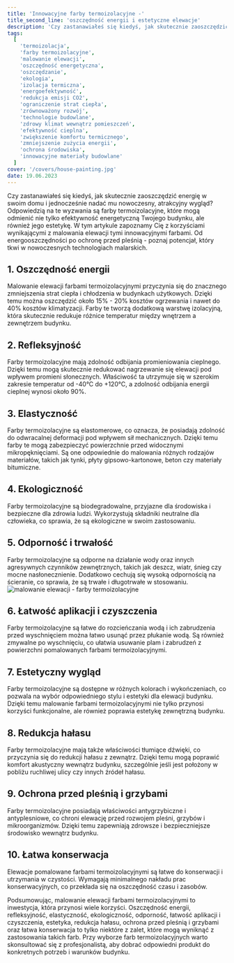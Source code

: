 ```yaml
---
title: 'Innowacyjne farby termoizolacyjne -'
title_second_line: 'oszczędność energii i estetyczne elewacje'
description: 'Czy zastanawiałeś się kiedyś, jak skutecznie zaoszczędzić energię w swoim domu i jednocześnie nadać mu nowoczesny, atrakcyjny wygląd? Odpowiedzią na te wyzwania są farby termoizolacyjne, które mogą odmienić nie tylko efektywność energetyczną Twojego budynku, ale również jego estetykę. W tym artykule zapoznamy Cię z korzyściami wynikającymi z malowania elewacji tymi innowacyjnymi farbami. Od energooszczędności po ochronę przed pleśnią - poznaj potencjał, który tkwi w nowoczesnych technologiach malarskich.'
tags:
  [
    'termoizolacja',
    'farby termoizolacyjne',
    'malowanie elewacji',
    'oszczędność energetyczna',
    'oszczędzanie',
    'ekologia',
    'izolacja termiczna',
    'energoefektywność',
    'redukcja emisji CO2',
    'ograniczenie strat ciepła',
    'zrównoważony rozwój',
    'technologie budowlane',
    'zdrowy klimat wewnątrz pomieszczeń',
    'efektywność cieplna',
    'zwiększenie komfortu termicznego',
    'zmniejszenie zużycia energii',
    'ochrona środowiska',
    'innowacyjne materiały budowlane'
  ]
cover: '/covers/house-painting.jpg'
date: 19.06.2023
---
```


Czy zastanawiałeś się kiedyś, jak skutecznie zaoszczędzić energię w swoim domu i jednocześnie nadać mu nowoczesny, atrakcyjny wygląd? Odpowiedzią na te wyzwania są farby termoizolacyjne, które mogą odmienić nie tylko efektywność energetyczną Twojego budynku, ale również jego estetykę. W tym artykule zapoznamy Cię z korzyściami wynikającymi z malowania elewacji tymi innowacyjnymi farbami. Od energooszczędności po ochronę przed pleśnią - poznaj potencjał, który tkwi w nowoczesnych technologiach malarskich.

## 1. Oszczędność energii

Malowanie elewacji farbami termoizolacyjnymi przyczynia się do znacznego zmniejszenia strat ciepła i chłodzenia w budynkach użytkowych. Dzięki temu można oszczędzić około 15% - 20% kosztów ogrzewania i nawet do 40% kosztów klimatyzacji. Farby te tworzą dodatkową warstwę izolacyjną, która skutecznie redukuje różnice temperatur między wnętrzem a zewnętrzem budynku.

## 2. Refleksyjność

Farby termoizolacyjne mają zdolność odbijania promieniowania cieplnego. Dzięki temu mogą skutecznie redukować nagrzewanie się elewacji pod wpływem promieni słonecznych. Właściwość ta utrzymuje się w szerokim zakresie temperatur od -40°C do +120°C, a zdolność odbijania energii cieplnej wynosi około 90%.

## 3. Elastyczność

Farby termoizolacyjne są elastomerowe, co oznacza, że posiadają zdolność do odwracalnej deformacji pod wpływem sił mechanicznych. Dzięki temu farby te mogą zabezpieczyć powierzchnie przed widocznymi mikropęknięciami. Są one odpowiednie do malowania różnych rodzajów materiałów, takich jak tynki, płyty gipsowo-kartonowe, beton czy materiały bitumiczne.

## 4. Ekologiczność

Farby termoizolacyjne są biodegradowalne, przyjazne dla środowiska i bezpieczne dla zdrowia ludzi. Wykorzystują składniki neutralne dla człowieka, co sprawia, że są ekologiczne w swoim zastosowaniu.

## 5. Odporność i trwałość

Farby termoizolacyjne są odporne na działanie wody oraz innych agresywnych czynników zewnętrznych, takich jak deszcz, wiatr, śnieg czy mocne nasłonecznienie. Dodatkowo cechują się wysoką odpornością na ścieranie, co sprawia, że są trwałe i długotrwałe w stosowaniu.
![malowanie elewacji - farby termoizolacyjne](/covers/house-painting.jpg)

## 6. Łatwość aplikacji i czyszczenia

Farby termoizolacyjne są łatwe do rozcieńczania wodą i ich zabrudzenia przed wyschnięciem można łatwo usunąć przez płukanie wodą. Są również zmywalne po wyschnięciu, co ułatwia usuwanie plam i zabrudzeń z powierzchni pomalowanych farbami termoizolacyjnymi.

## 7. Estetyczny wygląd

Farby termoizolacyjne są dostępne w różnych kolorach i wykończeniach, co pozwala na wybór odpowiedniego stylu i estetyki dla elewacji budynku. Dzięki temu malowanie farbami termoizolacyjnymi nie tylko przynosi korzyści funkcjonalne, ale również poprawia estetykę zewnętrzną budynku.

## 8. Redukcja hałasu

Farby termoizolacyjne mają także właściwości tłumiące dźwięki, co przyczynia się do redukcji hałasu z zewnątrz. Dzięki temu mogą poprawić komfort akustyczny wewnątrz budynku, szczególnie jeśli jest położony w pobliżu ruchliwej ulicy czy innych źródeł hałasu.

## 9. Ochrona przed pleśnią i grzybami

Farby termoizolacyjne posiadają właściwości antygrzybiczne i antyplesniowe, co chroni elewację przed rozwojem pleśni, grzybów i mikroorganizmów. Dzięki temu zapewniają zdrowsze i bezpieczniejsze środowisko wewnątrz budynku.

## 10. Łatwa konserwacja

Elewacje pomalowane farbami termoizolacyjnymi są łatwe do konserwacji i utrzymania w czystości. Wymagają minimalnego nakładu prac konserwacyjnych, co przekłada się na oszczędność czasu i zasobów.

Podsumowując, malowanie elewacji farbami termoizolacyjnymi to inwestycja, która przynosi wiele korzyści. Oszczędność energii, refleksyjność, elastyczność, ekologiczność, odporność, łatwość aplikacji i czyszczenia, estetyka, redukcja hałasu, ochrona przed pleśnią i grzybami oraz łatwa konserwacja to tylko niektóre z zalet, które mogą wyniknąć z zastosowania takich farb. Przy wyborze farb termoizolacyjnych warto skonsultować się z profesjonalistą, aby dobrać odpowiedni produkt do konkretnych potrzeb i warunków budynku.
